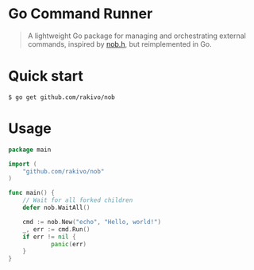 # Go Command Runner

> A lightweight Go package for managing and orchestrating external commands, inspired by [nob.h](https://github.com/tsoding/nob.h), but reimplemented in Go.

# Quick start

```console
$ go get github.com/rakivo/nob
```

# Usage
```go
package main

import (
	"github.com/rakivo/nob"
)

func main() {
	// Wait for all forked children
	defer nob.WaitAll()

	cmd := nob.New("echo", "Hello, world!")
	_, err := cmd.Run()
	if err != nil {
			panic(err)
	}
}
```
